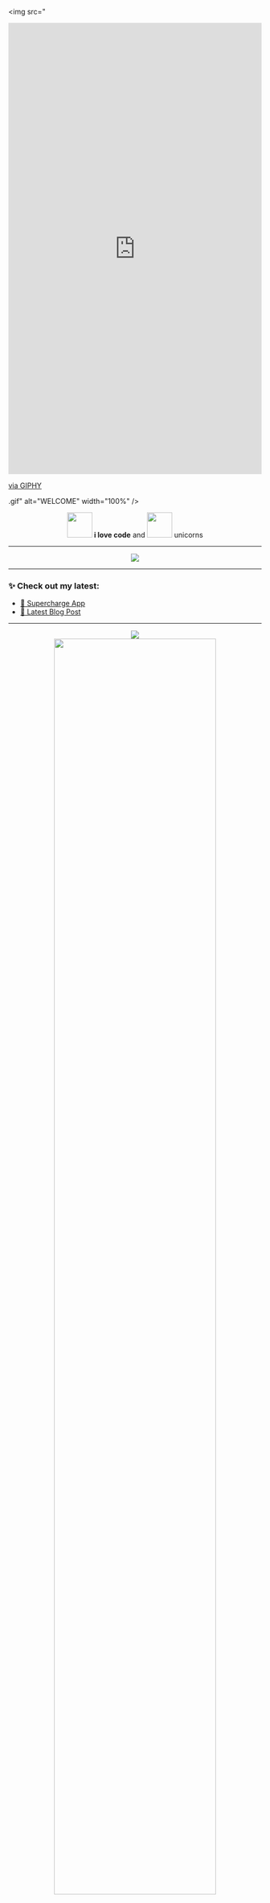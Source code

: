 <img src="<div style="width:100%;height:0;padding-bottom:178%;position:relative;"><iframe src="https://giphy.com/embed/cYZkY9HeKgofpQnOUl" width="100%" height="100%" style="position:absolute" frameBorder="0" class="giphy-embed" allowFullScreen></iframe></div><p><a href="https://giphy.com/gifs/moodman-funny-dog-cYZkY9HeKgofpQnOUl">via GIPHY</a></p>.gif" alt="WELCOME" width="100%" />

<p align="center">
  <img src="https://your-image-link/coding-dog.gif" height="50">
  <strong>i love code</strong> and <img src="https://your-image-link/unicorn.gif" height="50"> unicorns
</p>

<hr />

<p align="center">
  <img src="https://your-image-link/under-construction.gif" />
</p>

---

### ✨ Check out my latest:

- [🚀 Supercharge App](https://your-app-link)
- [📝 Latest Blog Post](https://your-blog-link)

---

<p align="center">
  <img src="https://your-image-link/hit-counter.gif" />
  <br/>
  <img src="https://your-image-link/flame-bar.gif" width="80%" />
</p>

